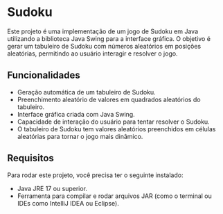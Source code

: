 # Sudoku

Este projeto é uma implementação de um jogo de Sudoku em Java utilizando a biblioteca Java Swing para a interface gráfica. O objetivo é gerar um tabuleiro de Sudoku com números aleatórios em posições aleatórias, permitindo ao usuário interagir e resolver o jogo.

## Funcionalidades

- Geração automática de um tabuleiro de Sudoku.
- Preenchimento aleatório de valores em quadrados aleatórios do tabuleiro.
- Interface gráfica criada com Java Swing.
- Capacidade de interação do usuário para tentar resolver o Sudoku.
- O tabuleiro de Sudoku tem valores aleatórios preenchidos em células aleatórias para tornar o jogo mais dinâmico.

## Requisitos

Para rodar este projeto, você precisa ter o seguinte instalado:

- Java JRE 17 ou superior.
- Ferramenta para compilar e rodar arquivos JAR (como o terminal ou IDEs como IntelliJ IDEA ou Eclipse).
